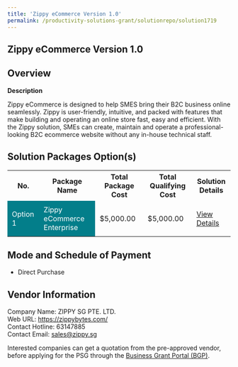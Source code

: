 ```yaml
---
title: 'Zippy eCommerce Version 1.0'
permalink: /productivity-solutions-grant/solutionrepo/solution1719
---
```


## Zippy eCommerce Version 1.0

## Overview

**Description**

Zippy eCommerce is designed to help SMES bring their B2C business online seamlessly. Zippy is user-friendly, intuitive, and packed with features that make building and operating an online store fast, easy and efficient. With the Zippy solution, SMEs can create, maintain and operate a professional-looking B2C ecommerce website without any in-house technical staff.

## Solution Packages Option(s)

<table>
<tr>
<th><b>No.</b></th>
<th><b>Package Name</b></th>
<th><b>Total Package Cost</b></th>
<th><b>Total Qualifying Cost</b></th>
<th><b>Solution Details</b></th>
</tr>
<tr>
<td style='padding: 10px; background-color: #037E8A; color: #FFFFFF;'>Option 1</td>
<td style='padding: 10px; background-color: #037E8A; color: #FFFFFF;'>Zippy eCommerce Enterprise</td>
<td style='padding: 10px;'>$5,000.00</td>
<td style='padding: 10px;'>$5,000.00</td>
<td style='padding: 10px;'><a href='/images/psg/ZIPPY_SG_Zippy_eCommerce_Desensitised_Annex_3_Part1.pdf' target='_blank'>View Details</a></td>
</tr>
</table>

## Mode and Schedule of Payment

 - Direct Purchase

## Vendor Information

 Company Name: ZIPPY SG PTE. LTD.<br>Web URL: https://zippybytes.com/ <br>Contact Hotline: 63147885 <br>Contact Email: sales@zippy.sg <br>

Interested companies can get a quotation from the pre-approved vendor, before applying for the PSG through the <a href='https://www.businessgrants.gov.sg/' target='_blank' rel='noopener'>Business Grant Portal (BGP)</a>.

<script src="/jquery/resize-tables.js"></script>
